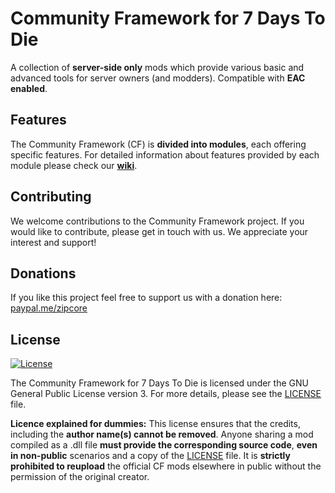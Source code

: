 # Community Framework for 7 Days To Die

A collection of __server-side only__ mods which provide various basic and advanced tools for server owners (and modders). 
Compatible with __EAC enabled__.

## Features

The Community Framework (CF) is __divided into modules__, each offering specific features. 
For detailed information about features provided by each module please check our [__wiki__](https://github.com/CommunityFramework/CommunityFramework-Mods/wiki).

## Contributing
We welcome contributions to the Community Framework project. If you would like to contribute, please get in touch with us. We appreciate your interest and support!

## Donations
If you like this project feel free to support us with a donation here: [paypal.me/zipcore](https://paypal.me/zipcore)

## License

[![License](https://img.shields.io/badge/license-GPLv3-blue.svg)](LICENSE)

The Community Framework for 7 Days To Die is licensed under the GNU General Public License version 3. For more details, please see the [LICENSE](LICENSE) file.

__Licence explained for dummies:__
This license ensures that the credits, including the __author name(s) cannot be removed__. 
Anyone sharing a mod compiled as a .dll file __must provide the corresponding source code__, __even in non-public__ scenarios and a copy of the [LICENSE](LICENSE) file. 
It is __strictly prohibited to reupload__ the official CF mods elsewhere in public without the permission of the original creator.